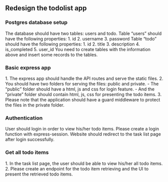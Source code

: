  ## Redesign the todolist app ## 

<h3><b>  Postgres database setup </h3></b>
The database should have two tables: users and todo.
Table “users” should have the following properties:
1. id
2. username
3. password
Table “todo” should have the following properties:
1. id
2. title
3. description
4. is_completed
5. user_id
You need to create tables with the information above and insert some records to the tables.

<h3><b> Basic express app</h3></b>
1. The express app should handle the API routes and serve the static files.
2. You should have two folders for serving the files: public and private. 
  - The “public” folder should have a html, js and css for login feature. 
  -  And the “private” folder should contain html, js, css for presenting the todo items.
3.  Please note that the application should have a guard middleware to protect the files in the
private folder.

<h3><b>Authentication</h3></b>
User should login in order to view his/her todo items. Please create a login function with
express-session. Website should redirect to the task list page after login successfully.

<h3><b>Get all todo items</h3></b>
1. In the task list page, the user should be able to view his/her all todo items. 
2. Please create an endpoint for the todo item retrieving and the UI to present the retrieved todo items.